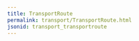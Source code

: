 ```yaml
---
title: TransportRoute
permalink: transport/TransportRoute.html
jsonid: transport_transportroute
---
```

